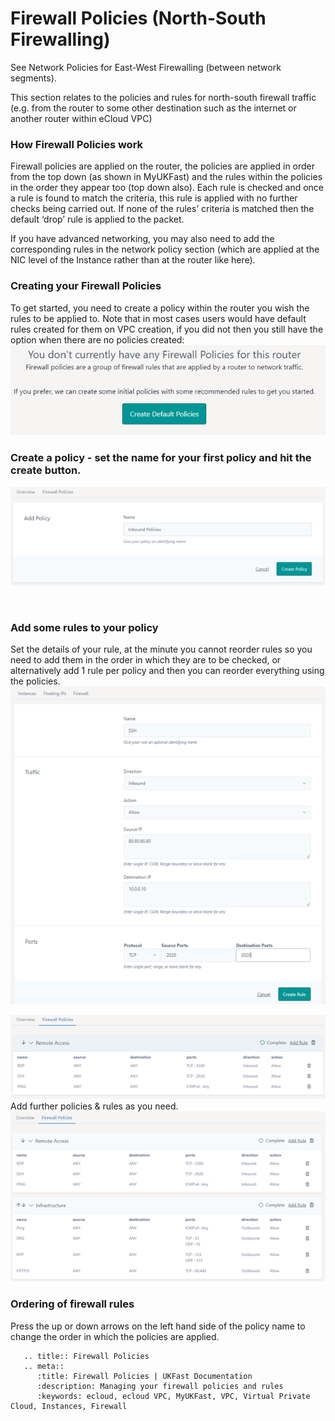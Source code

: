 # Firewall Policies (North-South Firewalling)
See Network Policies for East-West Firewalling (between network segments). 

This section relates to the policies and rules for north-south firewall traffic (e.g. from the router to some other destination such as the internet or another router within eCloud VPC)

### How Firewall Policies work
Firewall policies are applied on the router, the policies are applied in order from the top down (as shown in MyUKFast) and the rules within the policies in the order they appear too (top down also). Each rule is checked and once a rule is found to match the criteria, this rule is applied with no further checks being carried out. If none of the rules’ criteria is matched then the default ‘drop’ rule is applied to the packet.

If you have advanced networking, you may also need to add the corresponding rules in the network policy section (which are applied at the NIC level of the Instance rather than at the router like here).

### Creating your Firewall Policies

To get started, you need to create a policy within the router you wish the rules to be applied to. Note that in most cases users would have default rules created for them on VPC creation, if you did not then you still have the option when there are no policies created:
![Firewall Policies](files/firewall-policies.PNG)

### Create a policy - set the name for your first policy and hit the create button. 
![Firewall Policies](files/firewall-policies-create.PNG)

 
### Add some rules to your policy

Set the details of your rule, at the minute you cannot reorder rules so you need to add them in the order in which they are to be checked, or alternatively add 1 rule per policy and then you can reorder everything using the policies.
![Firewall Policies](files/firewall-policies-rules-create.PNG)

![Firewall Policies](files/firewall-policies-example.PNG)
Add further policies & rules as you need.
![Firewall Policies](files/firewall-policies-example2.PNG)

### Ordering of firewall rules
Press the up or down arrows on the left hand side of the policy name to change the order in which the policies are applied.

```eval_rst
   .. title:: Firewall Policies
   .. meta::
      :title: Firewall Policies | UKFast Documentation
      :description: Managing your firewall policies and rules
      :keywords: ecloud, ecloud VPC, MyUKFast, VPC, Virtual Private Cloud, Instances, Firewall
```
